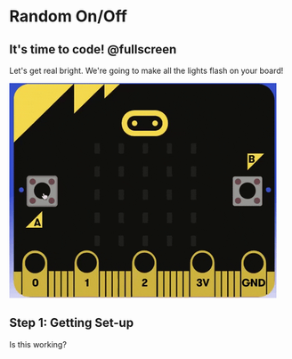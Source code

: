 # Random On/Off

## It's time to code! @fullscreen

Let's get real bright. We're going to make all the lights flash on your board!

![Inserted GIF?](https://raw.githubusercontent.com/rypsmith/randomonoff/master/randomonoff.gif)

## Step 1: Getting Set-up

Is this working?